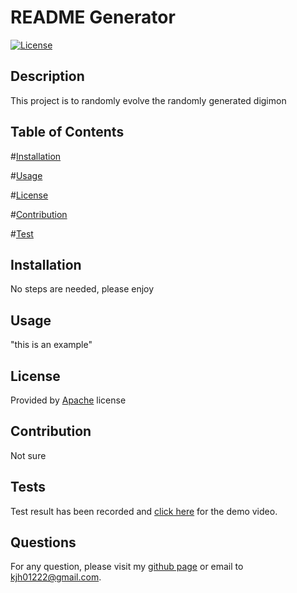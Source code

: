 # README Generator

[![License](https://img.shields.io/badge/License-Apache_2.0-blue.svg)](https://opensource.org/licenses/Apache-2.0)

## Description

This project is to randomly evolve the randomly generated digimon

## Table of Contents 

#[Installation](#installation) 

#[Usage](#usage) 

#[License](#license) 

#[Contribution](#contribution) 

#[Test](#contribution) 

## Installation 

No steps are needed, please enjoy

## Usage 

"this is an example"

## License 

Provided by [Apache](https://opensource.org/licenses/Apache-2.0) license


## Contribution

Not sure

## Tests 

Test result has been recorded and [click here](https://www.youtube.com/watch?v=mvn5ZHrOSp8) for the demo video.

## Questions
For any question, please visit my [github page](https://github.com/gengamask)
or email to kjh01222@gmail.com.
